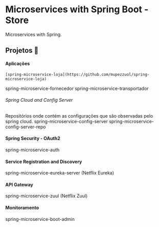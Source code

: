 # Microservices with Spring Boot - Store

Microservices with Spring.


## Projetos 📌

#### Aplicações
```
[spring-microservice-loja](https://github.com/mupezzuol/spring-microservice-loja)
```

spring-microservice-fornecedor
spring-microservice-transportador


###### Spring Cloud and Config Server
Repositórios onde contém as configurações que são observadas pelo spring cloud.
spring-microservice-config-server
spring-microservice-config-server-repo

#### Spring Security - OAuth2
spring-microservice-auth

#### Service Registration and Discovery
spring-microservice-eureka-server (Netflix Eureka)

#### API Gateway
spring-microservice-zuul (Netflix Zuul)

#### Monitoramento
spring-microservice-boot-admin

